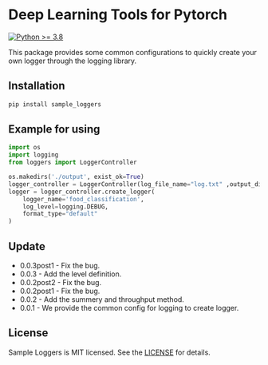 # Deep Learning Tools for Pytorch

[![Python >= 3.8](https://img.shields.io/badge/python->=3.8-blue.svg)](https://www.python.org/downloads/release/)

This package provides some common configurations to quickly create your own logger through the logging library. 

## Installation

```bash
pip install sample_loggers
```

## Example for using

```python
import os
import logging
from loggers import LoggerController

os.makedirs('./output', exist_ok=True)
logger_controller = LoggerController(log_file_name="log.txt" ,output_dir=config.OUTPUT)
logger = logger_controller.create_logger(
    logger_name='food_classification',
    log_level=logging.DEBUG,
    format_type="default"
)
```


## Update
- 0.0.3post1 - Fix the bug.
- 0.0.3 - Add the level definition.
- 0.0.2post2 - Fix the bug.
- 0.0.2post1 - Fix the bug.
- 0.0.2 - Add the summery and throughput method.
- 0.0.1 - We provide the common config for logging to create logger.

## License

Sample Loggers is MIT licensed. See the [LICENSE](LICENSE) for details.

